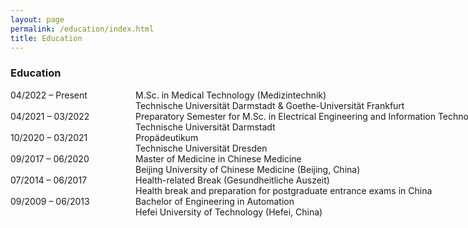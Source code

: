 ```yaml
---
layout: page
permalink: /education/index.html
title: Education
---
```


### Education

<dl>
  <dt style="width: 180px; float: left;">04/2022 – Present</dt>
  <dd style="margin-left: 200px; white-space: nowrap;">M.Sc. in Medical Technology (Medizintechnik)<br>
  Technische Universität Darmstadt & Goethe-Universität Frankfurt</dd>

  <dt style="width: 180px; float: left;">04/2021 – 03/2022</dt>
  <dd style="margin-left: 200px; white-space: nowrap;">Preparatory Semester for M.Sc. in Electrical Engineering and Information Technology<br>
  Technische Universität Darmstadt</dd>

  <dt style="width: 180px; float: left;">10/2020 – 03/2021</dt>
  <dd style="margin-left: 200px; white-space: nowrap;">Propädeutikum<br>
  Technische Universität Dresden</dd>

  <dt style="width: 180px; float: left;">09/2017 – 06/2020</dt>
  <dd style="margin-left: 200px; white-space: nowrap;">Master of Medicine in Chinese Medicine<br>
  Beijing University of Chinese Medicine (Beijing, China)</dd>

  <dt style="width: 180px; float: left;">07/2014 – 06/2017</dt>
  <dd style="margin-left: 200px; white-space: nowrap;">Health-related Break (Gesundheitliche Auszeit)<br>
  Health break and preparation for postgraduate entrance exams in China</dd>

  <dt style="width: 180px; float: left;">09/2009 – 06/2013</dt>
  <dd style="margin-left: 200px; white-space: nowrap;">Bachelor of Engineering in Automation<br>
  Hefei University of Technology (Hefei, China)</dd>
</dl>

<br style="clear: both;" />
